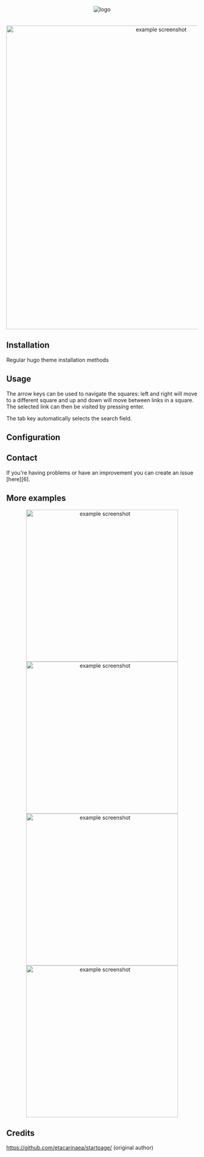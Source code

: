 <p align="center">
  <img alt="logo" src="/img/readme/logo.png?raw=true"><br><br><br>
  <img alt="example screenshot" src="/img/readme/screenshot-20190601.png?raw=true" width="800px">
</p>


## Installation

Regular hugo theme installation methods

## Usage

The arrow keys can be used to navigate the squares: left and right will move to
a different square and up and down will move between links in a square. The
selected link can then be visited by pressing enter.

The tab key automatically selects the search field.

## Configuration


## Contact

If you're having problems or have an improvement you can create an issue
[here][6].


## More examples

<p align="center">
  <img alt="example screenshot" src="/img/readme/screenshot-29032017-1.png?raw=true" width="400px">
  <img alt="example screenshot" src="/img/readme/screenshot-29032017-3.png?raw=true" width="400px"><br>
  <img alt="example screenshot" src="/img/readme/screenshot-29032017-4.png?raw=true" width="400px">
  <img alt="example screenshot" src="/img/readme/screenshot-29032017-2.png?raw=true" width="400px">
</p>

## Credits

https://github.com/etacarinaea/startpage/ (original author)
